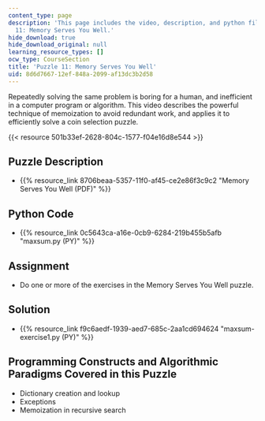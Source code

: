 ```yaml
---
content_type: page
description: 'This page includes the video, description, and python files for Puzzle
  11: Memory Serves You Well.'
hide_download: true
hide_download_original: null
learning_resource_types: []
ocw_type: CourseSection
title: 'Puzzle 11: Memory Serves You Well'
uid: 8d6d7667-12ef-848a-2099-af13dc3b2d58
---
```


Repeatedly solving the same problem is boring for a human, and inefficient in a computer program or algorithm. This video describes the powerful technique of memoization to avoid redundant work, and applies it to efficiently solve a coin selection puzzle.

{{< resource 501b33ef-2628-804c-1577-f04e16d8e544 >}}

Puzzle Description
------------------

*   {{% resource_link 8706beaa-5357-11f0-af45-ce2e86f3c9c2 "Memory Serves You Well (PDF)" %}}

Python Code
-----------

*   {{% resource_link 0c5643ca-a16e-0cb9-6284-219b455b5afb "maxsum.py (PY)" %}}

Assignment
----------

*   Do one or more of the exercises in the Memory Serves You Well puzzle.

Solution
--------

*   {{% resource_link f9c6aedf-1939-aed7-685c-2aa1cd694624 "maxsum-exercise1.py (PY)" %}}

Programming Constructs and Algorithmic Paradigms Covered in this Puzzle
-----------------------------------------------------------------------

*   Dictionary creation and lookup
*   Exceptions
*   Memoization in recursive search